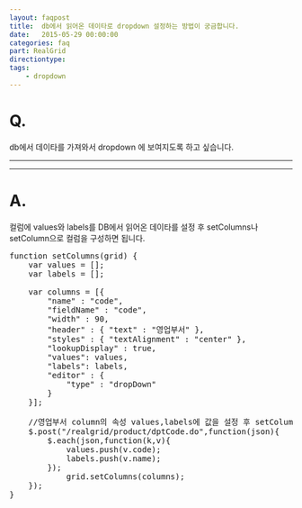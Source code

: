 ```yaml
---
layout: faqpost
title:  db에서 읽어온 데이타로 dropdown 설정하는 방법이 궁금합니다.
date:   2015-05-29 00:00:00
categories: faq
part: RealGrid
directiontype: 
tags:
    - dropdown
---
```


# Q.

db에서 데이타를 가져와서 dropdown 에 보여지도록 하고 싶습니다.
  
---
***

# A.

컬럼에 values와 labels를 DB에서 읽어온 데이타를 설정 후 setColumns나 setColumn으로 컬럼을 구성하면 됩니다.

<pre class="prettyprint">
function setColumns(grid) {
    var values = [];
    var labels = [];

    var columns = [{
        "name" : "code",
        "fieldName" : "code",
        "width" : 90,
        "header" : { "text" : "영업부서" },
        "styles" : { "textAlignment" : "center" },
        "lookupDisplay" : true,
        "values": values,
        "labels": labels,
        "editor" : {
            "type" : "dropDown"         
        }
    }]; 

    //영업부서 column의 속성 values,labels에 값을 설정 후 setColumns로 컬럼 구성.
    $.post("/realgrid/product/dptCode.do",function(json){
        $.each(json,function(k,v){
            values.push(v.code);
            labels.push(v.name);
        });
            grid.setColumns(columns);
    });
}
</pre>